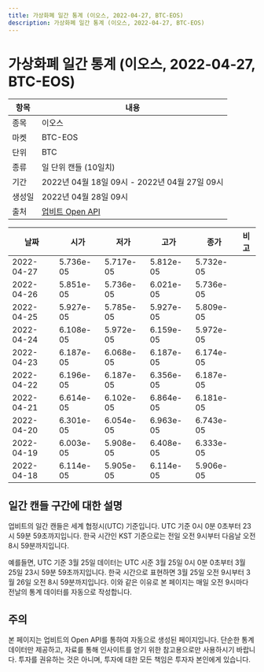 ```yaml
---
title: 가상화폐 일간 통계 (이오스, 2022-04-27, BTC-EOS)
description: 가상화폐 일간 통계 (이오스, 2022-04-27, BTC-EOS)
---
```



가상화폐 일간 통계 (이오스, 2022-04-27, BTC-EOS)
===

|항목|내용|
|--|--|
|종목|이오스|
|마켓|BTC-EOS|
|단위|BTC|
|종류|일 단위 캔들 (10일치)|
|기간|2022년 04월 18일 09시 - 2022년 04월 27일 09시|
|생성일|2022년 04월 28일 09시|
|출처|[업비트 Open API](https://docs.upbit.com)|


|날짜|시가|저가|고가|종가|비고|
|--|--|--|--|--|--|
|2022-04-27|5.736e-05|5.717e-05|5.812e-05|5.732e-05|    |
|2022-04-26|5.851e-05|5.736e-05|6.021e-05|5.736e-05|    |
|2022-04-25|5.927e-05|5.785e-05|5.927e-05|5.809e-05|    |
|2022-04-24|6.108e-05|5.972e-05|6.159e-05|5.972e-05|    |
|2022-04-23|6.187e-05|6.068e-05|6.187e-05|6.174e-05|    |
|2022-04-22|6.196e-05|6.187e-05|6.356e-05|6.187e-05|    |
|2022-04-21|6.614e-05|6.102e-05|6.864e-05|6.181e-05|    |
|2022-04-20|6.301e-05|6.054e-05|6.963e-05|6.743e-05|    |
|2022-04-19|6.003e-05|5.908e-05|6.408e-05|6.333e-05|    |
|2022-04-18|6.114e-05|5.905e-05|6.114e-05|5.906e-05|    |


일간 캔들 구간에 대한 설명
---


업비트의 일간 캔들은 세계 협정시(UTC) 기준입니다. 
UTC 기준 0시 0분 0초부터 23시 59분 59초까지입니다. 
한국 시간인 KST 기준으로는 전일 오전 9시부터 다음날 오전 8시 59분까지입니다. 


예를들면, UTC 기준 3월 25일 데이터는 UTC 시준 3월 25일 0시 0분 0초부터 3월 25일 23시 59분 59초까지입니다. 
한국 시간으로 표현하면 3월 25일 오전 9시부터 3월 26일 오전 8시 59분까지입니다. 
이와 같은 이유로 본 페이지는 매일 오전 9시마다 전날의 통계 데이터를 자동으로 작성합니다. 


주의
---


본 페이지는 업비트의 Open API를 통하여 자동으로 생성된 페이지입니다. 
단순한 통계 데이터만 제공하고, 자료를 통해 인사이트를 얻기 위한 참고용으로만 사용하시기 바랍니다. 
투자를 권유하는 것은 아니며, 투자에 대한 모든 책임은 투자자 본인에게 있습니다. 

